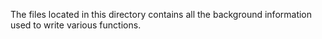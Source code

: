 The files located in this directory contains all the background information used to write various functions. 
